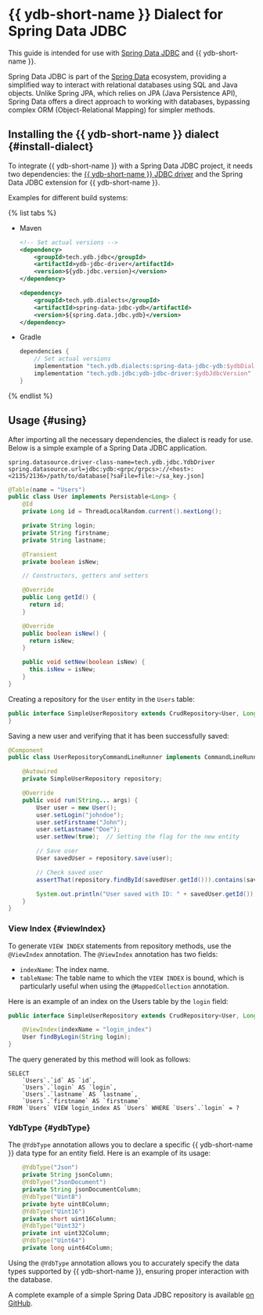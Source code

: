 # {{ ydb-short-name }} Dialect for Spring Data JDBC

This guide is intended for use with [Spring Data JDBC](https://spring.io/projects/spring-data-jdbc) and {{ ydb-short-name }}.

Spring Data JDBC is part of the [Spring Data](https://spring.io/projects/spring-data) ecosystem, providing a simplified way to interact with relational databases using SQL and Java objects. Unlike Spring JPA, which relies on JPA (Java Persistence API), Spring Data offers a direct approach to working with databases, bypassing complex ORM (Object-Relational Mapping) for simpler methods.

## Installing the {{ ydb-short-name }} dialect {#install-dialect}

To integrate {{ ydb-short-name }} with a Spring Data JDBC project, it needs two dependencies: the [{{ ydb-short-name }} JDBC driver](https://github.com/ydb-platform/ydb-jdbc-driver/) and the Spring Data JDBC extension for {{ ydb-short-name }}.

Examples for different build systems:

{% list tabs %}

- Maven

    ```xml
    <!-- Set actual versions -->
    <dependency>
        <groupId>tech.ydb.jdbc</groupId>
        <artifactId>ydb-jdbc-driver</artifactId>
        <version>${ydb.jdbc.version}</version>
    </dependency>

    <dependency>
        <groupId>tech.ydb.dialects</groupId>
        <artifactId>spring-data-jdbc-ydb</artifactId>
        <version>${spring.data.jdbc.ydb}</version>
    </dependency>
    ```

- Gradle

    ```groovy
    dependencies {
        // Set actual versions
        implementation "tech.ydb.dialects:spring-data-jdbc-ydb:$ydbDialectVersion"
        implementation "tech.ydb.jdbc:ydb-jdbc-driver:$ydbJdbcVersion"
    }
    ```

{% endlist %}

## Usage {#using}

After importing all the necessary dependencies, the dialect is ready for use. Below is a simple example of a Spring Data JDBC application.

```properties
spring.datasource.driver-class-name=tech.ydb.jdbc.YdbDriver
spring.datasource.url=jdbc:ydb:<grpc/grpcs>://<host>:<2135/2136>/path/to/database[?saFile=file:~/sa_key.json]
```

```java
@Table(name = "Users")
public class User implements Persistable<Long> {
    @Id
    private Long id = ThreadLocalRandom.current().nextLong();

    private String login;
    private String firstname;
    private String lastname;

    @Transient
    private boolean isNew;

    // Constructors, getters and setters

    @Override
    public Long getId() {
      return id;
    }

    @Override
    public boolean isNew() {
      return isNew;
    }

    public void setNew(boolean isNew) {
      this.isNew = isNew;
    }
}
```

Creating a repository for the `User` entity in the `Users` table:

```java
public interface SimpleUserRepository extends CrudRepository<User, Long> {
}
```

Saving a new user and verifying that it has been successfully saved:

```java
@Component
public class UserRepositoryCommandLineRunner implements CommandLineRunner {

    @Autowired
    private SimpleUserRepository repository;

    @Override
    public void run(String... args) {
        User user = new User();
        user.setLogin("johndoe");
        user.setFirstname("John");
        user.setLastname("Doe");
        user.setNew(true);  // Setting the flag for the new entity

        // Save user
        User savedUser = repository.save(user);

        // Check saved user
        assertThat(repository.findById(savedUser.getId())).contains(savedUser);

        System.out.println("User saved with ID: " + savedUser.getId());
    }
}
```

### View Index {#viewIndex}

To generate `VIEW INDEX` statements from repository methods, use the `@ViewIndex` annotation. The `@ViewIndex` annotation has two fields:

- `indexName`: The index name.
- `tableName`: The table name to which the `VIEW INDEX` is bound, which is particularly useful when using the `@MappedCollection` annotation.

Here is an example of an index on the Users table by the `login` field:

```java
public interface SimpleUserRepository extends CrudRepository<User, Long> {

    @ViewIndex(indexName = "login_index")
    User findByLogin(String login);
}
```

The query generated by this method will look as follows:

```yql
SELECT
    `Users`.`id` AS `id`,
    `Users`.`login` AS `login`,
    `Users`.`lastname` AS `lastname`,
    `Users`.`firstname` AS `firstname`
FROM `Users` VIEW login_index AS `Users` WHERE `Users`.`login` = ?
```

### YdbType {#ydbType}

The `@YdbType` annotation allows you to declare a specific {{ ydb-short-name }} data type for an entity field. Here is an example of its usage:

```java
    @YdbType("Json")
    private String jsonColumn;
    @YdbType("JsonDocument")
    private String jsonDocumentColumn;
    @YdbType("Uint8")
    private byte uint8Column;
    @YdbType("Uint16")
    private short uint16Column;
    @YdbType("Uint32")
    private int uint32Column;
    @YdbType("Uint64")
    private long uint64Column;
```

Using the `@YdbType` annotation allows you to accurately specify the data types supported by {{ ydb-short-name }}, ensuring proper interaction with the database.

A complete example of a simple Spring Data JDBC repository is available [on GitHub](https://github.com/ydb-platform/ydb-java-examples/tree/master/jdbc/spring-data-jdbc).
